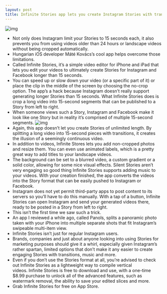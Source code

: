 ```yaml
---
layout: post
title: Infinite Stories app lets you create Instagram Stories with transitions, music & more
---
```

![img](http://media.idownloadblog.com/wp-content/uploads/2016/11/Instagram-Stories.png)
* Not only does Instagram limit your Stories to 15 seconds each, it also prevents you from using videos older than 24 hours or landscape videos without being cropped automatically.
* Hungarian iOS developer Máté Kovács’s cool app helps overcome those limitations.
* Called Infinite Stories, it’s a simple video editor for iPhone and iPad that lets you edit your videos to ultimately create Stories for Instagram and Facebook longer than 15 seconds.
* You can speed up or slow down your video (or a specific part of it) or place the clip in the middle of the screen by choosing the no-crop option. The app’s a hack because Instagram doesn’t really support generating longer Stories than 15 seconds. What Infinite Stories does is crop a long video into 15-second segments that can be published to a Story from left to right.
* When someone views such a Story, Instagram and Facebook make it look like one Story but in reality it’s comprised of multiple 15-second segments.
![img](http://media.idownloadblog.com/wp-content/uploads/2018/03/Infinite-Stories-for-iOS.jpg)
* Again, this app doesn’t let you create Stories of unlimited length. By splitting a long video into 15-second pieces with transitions, it creates the illusion of a seemingly continuous video.
* In addition to videos, Infinite Stores lets you add non-cropped photos and resize them. You can even use animated labels, which is a pretty great way to add titles to your landscape videos.
* The background can be set to a blurred video, a custom gradient or a solid color, allowing for some nice visual effects. Silent Stories aren’t very engaging so good thing Infinite Stories supports adding music to your videos. With your creation finished, the app converts the videos into the Story format that can be easily pushed to Instagram or Facebook.
* Instagram does not yet permit third-party apps to post content to its servers so you’ll have to do this manually. With a tap of a button, Infinite Stories can open Instagram and send your generated videos there, ready to be posted in a Story from left to right.
* This isn’t the first time we saw such a trick.
* An app I reviewed a while ago, called Panols, splits a panoramic photo taken with your iPhone into multiple separate shots that fit Instagram’s swipeable multi-item view.
* Infinite Stories isn’t just for regular Instagram users.
* Brands, companies and just about anyone looking into using Stories for marketing purposes should give it a whirl, especially given Instagram’s rather spartan, limited options that don’t make it any easier to create engaging Stories with transitions, music and more.
* Even if you don’t use the Stories format at all, you’re advised to check out Infinite Stories as a lightweight way to compile vertical videos. Infinite Stories is free to download and use, with a one-time $8.99 purchase to unlock all of the advanced features, such as watermark removal, the ability to save your edited slices and more.
* Grab Infinite Stories for free on App Store.

